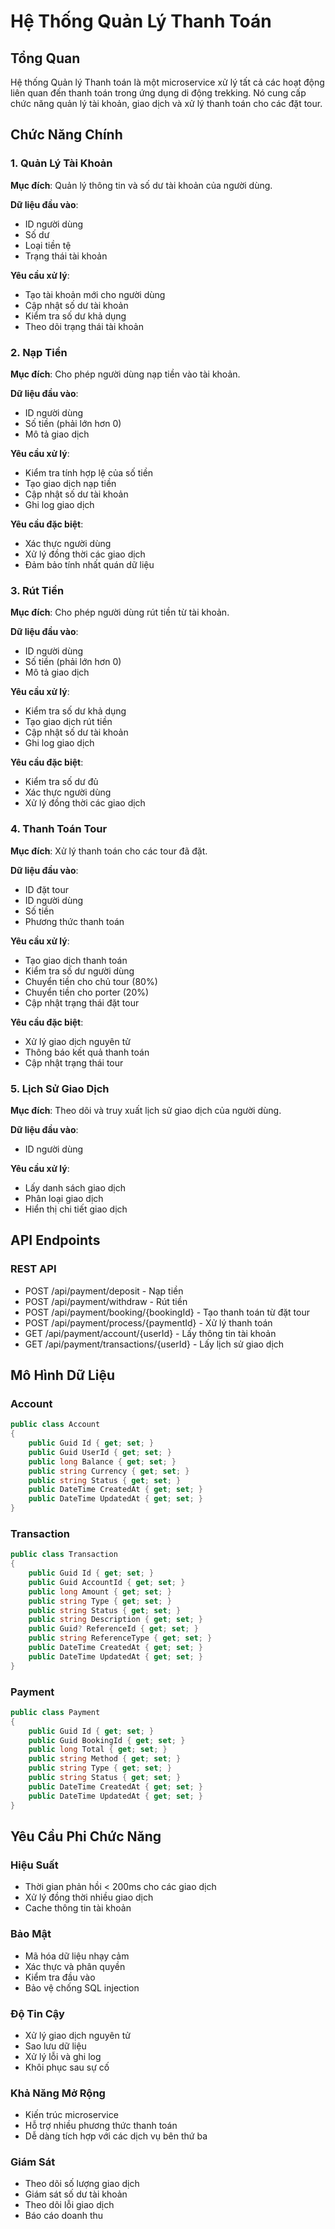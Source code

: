 # Hệ Thống Quản Lý Thanh Toán

## Tổng Quan
Hệ thống Quản lý Thanh toán là một microservice xử lý tất cả các hoạt động liên quan đến thanh toán trong ứng dụng di động trekking. Nó cung cấp chức năng quản lý tài khoản, giao dịch và xử lý thanh toán cho các đặt tour.

## Chức Năng Chính

### 1. Quản Lý Tài Khoản
**Mục đích**: Quản lý thông tin và số dư tài khoản của người dùng.

**Dữ liệu đầu vào**:
- ID người dùng
- Số dư
- Loại tiền tệ
- Trạng thái tài khoản

**Yêu cầu xử lý**:
- Tạo tài khoản mới cho người dùng
- Cập nhật số dư tài khoản
- Kiểm tra số dư khả dụng
- Theo dõi trạng thái tài khoản

### 2. Nạp Tiền
**Mục đích**: Cho phép người dùng nạp tiền vào tài khoản.

**Dữ liệu đầu vào**:
- ID người dùng
- Số tiền (phải lớn hơn 0)
- Mô tả giao dịch

**Yêu cầu xử lý**:
- Kiểm tra tính hợp lệ của số tiền
- Tạo giao dịch nạp tiền
- Cập nhật số dư tài khoản
- Ghi log giao dịch

**Yêu cầu đặc biệt**:
- Xác thực người dùng
- Xử lý đồng thời các giao dịch
- Đảm bảo tính nhất quán dữ liệu

### 3. Rút Tiền
**Mục đích**: Cho phép người dùng rút tiền từ tài khoản.

**Dữ liệu đầu vào**:
- ID người dùng
- Số tiền (phải lớn hơn 0)
- Mô tả giao dịch

**Yêu cầu xử lý**:
- Kiểm tra số dư khả dụng
- Tạo giao dịch rút tiền
- Cập nhật số dư tài khoản
- Ghi log giao dịch

**Yêu cầu đặc biệt**:
- Kiểm tra số dư đủ
- Xác thực người dùng
- Xử lý đồng thời các giao dịch

### 4. Thanh Toán Tour
**Mục đích**: Xử lý thanh toán cho các tour đã đặt.

**Dữ liệu đầu vào**:
- ID đặt tour
- ID người dùng
- Số tiền
- Phương thức thanh toán

**Yêu cầu xử lý**:
- Tạo giao dịch thanh toán
- Kiểm tra số dư người dùng
- Chuyển tiền cho chủ tour (80%)
- Chuyển tiền cho porter (20%)
- Cập nhật trạng thái đặt tour

**Yêu cầu đặc biệt**:
- Xử lý giao dịch nguyên tử
- Thông báo kết quả thanh toán
- Cập nhật trạng thái tour

### 5. Lịch Sử Giao Dịch
**Mục đích**: Theo dõi và truy xuất lịch sử giao dịch của người dùng.

**Dữ liệu đầu vào**:
- ID người dùng

**Yêu cầu xử lý**:
- Lấy danh sách giao dịch
- Phân loại giao dịch
- Hiển thị chi tiết giao dịch

## API Endpoints

### REST API
- POST /api/payment/deposit - Nạp tiền
- POST /api/payment/withdraw - Rút tiền
- POST /api/payment/booking/{bookingId} - Tạo thanh toán từ đặt tour
- POST /api/payment/process/{paymentId} - Xử lý thanh toán
- GET /api/payment/account/{userId} - Lấy thông tin tài khoản
- GET /api/payment/transactions/{userId} - Lấy lịch sử giao dịch

## Mô Hình Dữ Liệu

### Account
```csharp
public class Account
{
    public Guid Id { get; set; }
    public Guid UserId { get; set; }
    public long Balance { get; set; }
    public string Currency { get; set; }
    public string Status { get; set; }
    public DateTime CreatedAt { get; set; }
    public DateTime UpdatedAt { get; set; }
}
```

### Transaction
```csharp
public class Transaction
{
    public Guid Id { get; set; }
    public Guid AccountId { get; set; }
    public long Amount { get; set; }
    public string Type { get; set; }
    public string Status { get; set; }
    public string Description { get; set; }
    public Guid? ReferenceId { get; set; }
    public string ReferenceType { get; set; }
    public DateTime CreatedAt { get; set; }
    public DateTime UpdatedAt { get; set; }
}
```

### Payment
```csharp
public class Payment
{
    public Guid Id { get; set; }
    public Guid BookingId { get; set; }
    public long Total { get; set; }
    public string Method { get; set; }
    public string Type { get; set; }
    public string Status { get; set; }
    public DateTime CreatedAt { get; set; }
    public DateTime UpdatedAt { get; set; }
}
```

## Yêu Cầu Phi Chức Năng

### Hiệu Suất
- Thời gian phản hồi < 200ms cho các giao dịch
- Xử lý đồng thời nhiều giao dịch
- Cache thông tin tài khoản

### Bảo Mật
- Mã hóa dữ liệu nhạy cảm
- Xác thực và phân quyền
- Kiểm tra đầu vào
- Bảo vệ chống SQL injection

### Độ Tin Cậy
- Xử lý giao dịch nguyên tử
- Sao lưu dữ liệu
- Xử lý lỗi và ghi log
- Khôi phục sau sự cố

### Khả Năng Mở Rộng
- Kiến trúc microservice
- Hỗ trợ nhiều phương thức thanh toán
- Dễ dàng tích hợp với các dịch vụ bên thứ ba

### Giám Sát
- Theo dõi số lượng giao dịch
- Giám sát số dư tài khoản
- Theo dõi lỗi giao dịch
- Báo cáo doanh thu 